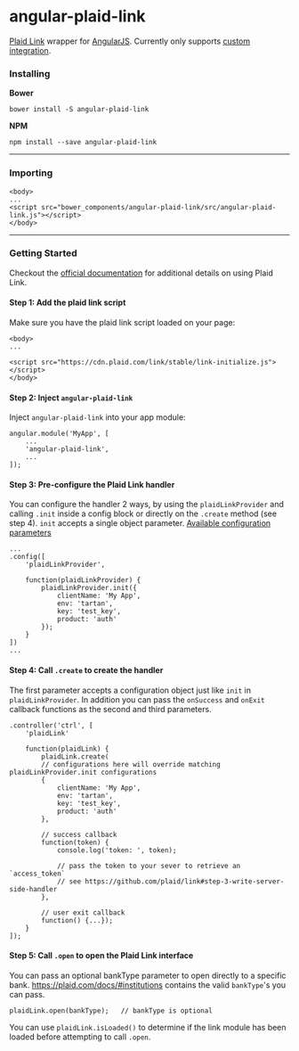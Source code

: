 # angular-plaid-link

[Plaid Link](https://github.com/plaid/link) wrapper for [AngularJS](https://angularjs.org/). Currently only supports 
[custom integration](https://github.com/plaid/link#step-2-custom-integration).




### Installing

**Bower**

`bower install -S angular-plaid-link`

**NPM**

`npm install --save angular-plaid-link`

---

### Importing

```
<body>
...
<script src="bower_components/angular-plaid-link/src/angular-plaid-link.js"></script>
</body>
```

---


### Getting Started

Checkout the [official documentation](https://github.com/plaid/link) for additional details on using Plaid Link.

#### Step 1: Add the plaid link script

Make sure you have the plaid link script loaded on your page:

```
<body>
...

<script src="https://cdn.plaid.com/link/stable/link-initialize.js"></script>
</body>
```


#### Step 2: Inject `angular-plaid-link`

Inject `angular-plaid-link` into your app module:

```
angular.module('MyApp', [
    ...
    'angular-plaid-link',
    ...
]);
```


#### Step 3: Pre-configure the Plaid Link handler

You can configure the handler 2 ways, by using the `plaidLinkProvider` and calling `.init` inside a config block or 
directly on the `.create` method (see step 4). `init` accepts a single object parameter. 
[Available configuration parameters](https://github.com/plaid/link#custom-integration)

```
...
.config([
    'plaidLinkProvider',
    
    function(plaidLinkProvider) {
        plaidLinkProvider.init({
            clientName: 'My App',
            env: 'tartan',
            key: 'test_key',
            product: 'auth'
        });
    }
])
...
```


#### Step 4: Call `.create` to create the handler
The first parameter accepts a configuration object just like `init` in `plaidLinkProvider`. In addition you can pass the
`onSuccess` and `onExit` callback functions as the second and third parameters.

```
.controller('ctrl', [
    'plaidLink'
    
    function(plaidLink) {
        plaidLink.create(
        // configurations here will override matching plaidLinkProvider.init configurations
        {
            clientName: 'My App',
            env: 'tartan',
            key: 'test_key',
            product: 'auth'
        },
        
        // success callback
        function(token) {
            console.log('token: ', token);
            
            // pass the token to your sever to retrieve an `access_token`
            // see https://github.com/plaid/link#step-3-write-server-side-handler
        },
        
        // user exit callback
        function() {...});
    }
]);
```


#### Step 5: Call `.open` to open the Plaid Link interface

You can pass an optional bankType parameter to open directly to a specific bank. 
https://plaid.com/docs/#institutions contains the valid `bankType`'s you can pass.

```
plaidLink.open(bankType);   // bankType is optional
```

You can use `plaidLink.isLoaded()` to determine if the link module has been loaded before attempting to call `.open`.
